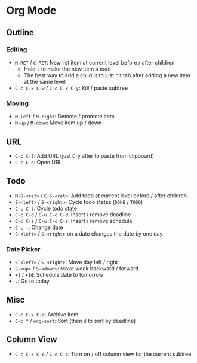 # Org Mode

## Outline

### Editing

- `M-RET` / `C-RET`: New list item at current level before / after children
    - Hold `⇧` to make the new item a todo
    - The best way to add a child is to just hit tab after adding a new item at the same level
- `C-c C-x C-w` / `C-c C-x C-y`: Kill / paste subtree

### Moving

- `M-left` / `M-right`: Demote / promote item
- `M-up` / `M-down`: Move item up / down

## URL

- `C-c C-l`: Add URL (just `C-y` after to paste from clipboard)
- `C-c C-o`: Open URL

## Todo

- `M-S-<ret>` / `C-S-<ret>`: Add todo at current level before / after children
- `S-<left>` / `S-<right>`: Cycle todo states (`DONE` / `TODO`)
- `C-c C-t`: Cycle todo state
- `C-c C-d` / `C-u C-c C-d`: Insert / remove deadline
- `C-c C-s` / `C-u C-c C-s`: Insert / remove schedule
- `C-c .`: Change date
- `S-<left>` / `S-<right>` on a date changes the date by one day

### Date Picker

- `S-<left>` / `S-<right>`: Move day left / right
- `S-<up>` / `S-<down>`: Move week backward / forward
- `+1` / `+1d`: Schedule date to tomorrow
- `.`: Go to today

## Misc

- `C-c C-x C-s`: Archive item
- `C-c ^` / `org-sort`: Sort (then `d` to sort by deadline)

## Column View

- `C-c C-x C-c` / `C-c C-c`: Turn on / off column view for the current subtree
